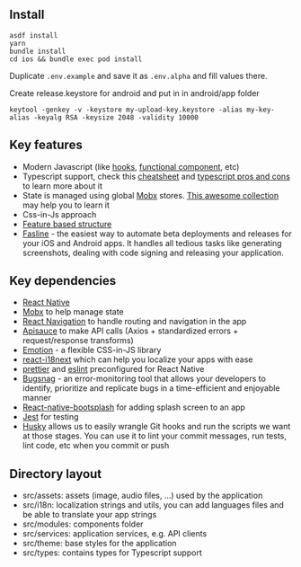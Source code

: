 ## Install

```
asdf install
yarn
bundle install
cd ios && bundle exec pod install
```

Duplicate `.env.example` and save it as `.env.alpha` and fill values there.


Create release.keystore for android and put in in android/app folder

```
keytool -genkey -v -keystore my-upload-key.keystore -alias my-key-alias -keyalg RSA -keysize 2048 -validity 10000
```

## Key features

* Modern Javascript (like [hooks](https://reactjs.org/docs/hooks-intro.html), [functional component](https://blog.logrocket.com/react-functional-components-3-advantages-and-why-you-should-use-them-a570c83adb5e/), etc)
* Typescript support, check this [cheatsheet](https://github.com/typescript-cheatsheets/react-native) and [typescript pros and cons](https://medium.com/@BuildMySite1/what-is-typescript-pros-and-cons-8dc5cdc3e78d) to learn more about it
* State is managed using global [Mobx](https://mobx.js.org/getting-started) stores. [This awesome collection](https://nicedoc.io/mobxjs/awesome-mobx) may help you to learn it
* Css-in-Js approach
* [Feature based structure ](https://reactjs.org/docs/faq-structure.html)
* [Fasline](https://docs.fastlane.tools/getting-started/cross-platform/react-native/) - the easiest way to automate beta deployments and releases for your iOS and Android apps. It handles all tedious tasks like generating screenshots, dealing with code signing and releasing your application.

## Key dependencies

* [React Native](https://facebook.github.io/react-native/)
* [Mobx](https://mobx.js.org/getting-started) to help manage state
* [React Navigation](https://reactnavigation.org/docs/getting-started) to handle routing and navigation in the app
* [Apisauce](https://github.com/infinitered/apisauce) to make API calls (Axios + standardized errors + request/response transforms)
* [Emotion](https://amanhimself.dev/blog/use-emotion-js-with-react-native/) - a flexible CSS-in-JS library
* [react-i18next](https://react.i18next.com/) which can help you localize your apps with ease
* [prettier](https://prettier.io/) and [eslint](https://eslint.org/) preconfigured for React Native
* [Bugsnag](https://docs.bugsnag.com/platforms/react-native/react-native/) - an error-monitoring tool that allows your developers to identify, prioritize and replicate bugs in a time-efficient and enjoyable manner
* [React-native-bootsplash](https://github.com/zoontek/react-native-bootsplash) for adding splash screen to an app
* [Jest](https://jestjs.io/docs/tutorial-react-native) for testing
* [Husky](https://typicode.github.io/husky) allows us to easily wrangle Git hooks and run the scripts we want at those stages. You can use it to lint your commit messages, run tests, lint code, etc when you commit or push

## Directory layout

* src/assets: assets (image, audio files, ...) used by the application
* src/i18n: localization strings and utils, you can add languages files and be able to translate your app strings
* src/modules: components folder
* src/services: application services, e.g. API clients
* src/theme: base styles for the application
* src/types: contains types for Typescript support

